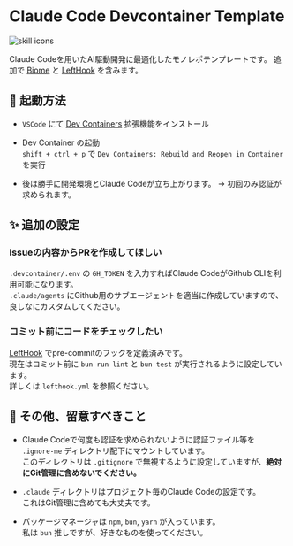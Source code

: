 # Claude Code Devcontainer Template

![skill icons](https://skillicons.dev/icons?i=docker,ts,bun,nodejs,nextjs)

Claude Codeを用いたAI駆動開発に最適化したモノレポテンプレートです。
追加で [Biome](https://biomejs.dev/) と [LeftHook](https://lefthook.dev/) を含みます。

## 🚀 起動方法

- `VSCode` にて [Dev Containers](https://marketplace.visualstudio.com/items?itemName=ms-vscode-remote.remote-containers) 拡張機能をインストール

- Dev Container の起動  
`shift + ctrl + p` で `Dev Containers: Rebuild and Reopen in Container` を実行

- 後は勝手に開発環境とClaude Codeが立ち上がります。
-> 初回のみ認証が求められます。

## ✨ 追加の設定

### Issueの内容からPRを作成してほしい

`.devcontainer/.env` の `GH_TOKEN` を入力すればClaude CodeがGithub CLIを利用可能になります。  
`.claude/agents` にGithub用のサブエージェントを適当に作成していますので、良しなにカスタムしてください。

### コミット前にコードをチェックしたい

[LeftHook](https://lefthook.dev/) でpre-commitのフックを定義済みです。  
現在はコミット前に `bun run lint` と `bun test` が実行されるように設定しています。  
詳しくは `lefthook.yml` を参照ください。

## 🚨 その他、留意すべきこと

- Claude Codeで何度も認証を求められないように認証ファイル等を `.ignore-me` ディレクトリ配下にマウントしています。  
このディレクトリは `.gitignore` で無視するように設定していますが、**絶対にGit管理に含めないでください。**

- `.claude` ディレクトリはプロジェクト毎のClaude Codeの設定です。  
これはGit管理に含めても大丈夫です。

- パッケージマネージャは `npm`, `bun`, `yarn` が入っています。  
私は `bun` 推しですが、好きなものを使ってください。
